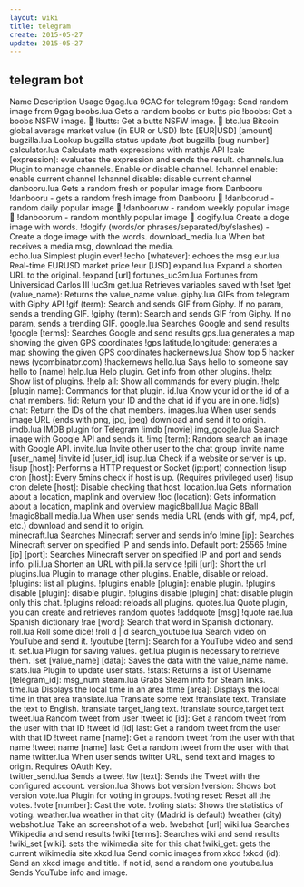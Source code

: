 ```yaml
---
layout: wiki
title: telegram
create: 2015-05-27
update: 2015-05-27
---
```


## telegram bot

Name    Description Usage
9gag.lua    9GAG for telegram   !9gag: Send random image from 9gag
boobs.lua   Gets a random boobs or butts pic    !boobs: Get a boobs NSFW image. :underage:
!butts: Get a butts NSFW image. :underage:
btc.lua Bitcoin global average market value (in EUR or USD) !btc [EUR|USD] [amount]
bugzilla.lua    Lookup bugzilla status update   /bot bugzilla [bug number]
calculator.lua  Calculate math expressions with mathjs API  !calc [expression]: evaluates the expression and sends the result.
channels.lua    Plugin to manage channels. Enable or disable channel.   !channel enable: enable current channel
!channel disable: disable current channel
danbooru.lua    Gets a random fresh or popular image from Danbooru  !danbooru - gets a random fresh image from Danbooru :underage:
!danboorud - random daily popular image :underage:
!danbooruw - random weekly popular image :underage:
!danboorum - random monthly popular image :underage:
dogify.lua  Create a doge image with words. !dogify (words/or phrases/separated/by/slashes) - Create a doge image with the words.
download_media.lua  When bot receives a media msg, download the media.  
echo.lua    Simplest plugin ever!   !echo [whatever]: echoes the msg
eur.lua Real-time EURUSD market price   !eur [USD]
expand.lua  Expand a shorten URL to the original.   !expand [url]
fortunes_uc3m.lua   Fortunes from Universidad Carlos III    !uc3m
get.lua Retrieves variables saved with !set !get (value_name): Returns the value_name value.
giphy.lua   GIFs from telegram with Giphy API   !gif (term): Search and sends GIF from Giphy. If no param, sends a trending GIF.
!giphy (term): Search and sends GIF from Giphy. If no param, sends a trending GIF.
google.lua  Searches Google and send results    !google [terms]: Searches Google and send results
gps.lua generates a map showing the given GPS coordinates   !gps latitude,longitude: generates a map showing the given GPS coordinates
hackernews.lua  Show top 5 hacker news (ycombinator.com)    !hackernews
hello.lua   Says hello to someone   say hello to [name]
help.lua    Help plugin. Get info from other plugins.   !help: Show list of plugins.
!help all: Show all commands for every plugin.
!help [plugin name]: Commands for that plugin.
id.lua  Know your id or the id of a chat members.   !id: Return your ID and the chat id if you are in one.
!id(s) chat: Return the IDs of the chat members.
images.lua  When user sends image URL (ends with png, jpg, jpeg) download and send it to origin.    
imdb.lua    IMDB plugin for Telegram    !imdb [movie]
img_google.lua  Search image with Google API and sends it.  !img [term]: Random search an image with Google API.
invite.lua  Invite other user to the chat group !invite name [user_name]
!invite id [user_id]
isup.lua    Check if a website or server is up. !isup [host]: Performs a HTTP request or Socket (ip:port) connection
!isup cron [host]: Every 5mins check if host is up. (Requires privileged user)
!isup cron delete [host]: Disable checking that host.
location.lua    Gets information about a location, maplink and overview !loc (location): Gets information about a location, maplink and overview
magic8ball.lua  Magic 8Ball !magic8ball
media.lua   When user sends media URL (ends with gif, mp4, pdf, etc.) download and send it to origin.   
minecraft.lua   Searches Minecraft server and sends info    !mine [ip]: Searches Minecraft server on specified IP and sends info. Default port: 25565
!mine [ip] [port]: Searches Minecraft server on specified IP and port and sends info.
pili.lua    Shorten an URL with pili.la service !pili [url]: Short the url
plugins.lua Plugin to manage other plugins. Enable, disable or reload.  !plugins: list all plugins.
!plugins enable [plugin]: enable plugin.
!plugins disable [plugin]: disable plugin.
!plugins disable [plugin] chat: disable plugin only this chat.
!plugins reload: reloads all plugins.
quotes.lua  Quote plugin, you can create and retrieves random quotes    !addquote [msg]
!quote
rae.lua Spanish dictionary  !rae [word]: Search that word in Spanish dictionary.
roll.lua    Roll some dice! !roll d | d
search_youtube.lua  Search video on YouTube and send it.    !youtube [term]: Search for a YouTube video and send it.
set.lua Plugin for saving values. get.lua plugin is necessary to retrieve them. !set [value_name] [data]: Saves the data with the value_name name.
stats.lua   Plugin to update user stats.    !stats: Returns a list of Username [telegram_id]: msg_num
steam.lua   Grabs Steam info for Steam links.   
time.lua    Displays the local time in an area  !time [area]: Displays the local time in that area
translate.lua   Translate some text !translate text. Translate the text to English.
!translate target_lang text.
!translate source,target text
tweet.lua   Random tweet from user  !tweet id [id]: Get a random tweet from the user with that ID
!tweet id [id] last: Get a random tweet from the user with that ID
!tweet name [name]: Get a random tweet from the user with that name
!tweet name [name] last: Get a random tweet from the user with that name
twitter.lua When user sends twitter URL, send text and images to origin. Requires OAuth Key.    
twitter_send.lua    Sends a tweet   !tw [text]: Sends the Tweet with the configured account.
version.lua Shows bot version   !version: Shows bot version
vote.lua    Plugin for voting in groups.    !voting reset: Reset all the votes.
!vote [number]: Cast the vote.
!voting stats: Shows the statistics of voting.
weather.lua weather in that city (Madrid is default)    !weather (city)
webshot.lua Take an screenshot of a web.    !webshot [url]
wiki.lua    Searches Wikipedia and send results !wiki [terms]: Searches wiki and send results
!wiki_set [wiki]: sets the wikimedia site for this chat
!wiki_get: gets the current wikimedia site
xkcd.lua    Send comic images from xkcd !xkcd (id): Send an xkcd image and title. If not id, send a random one
youtube.lua Sends YouTube info and image.   